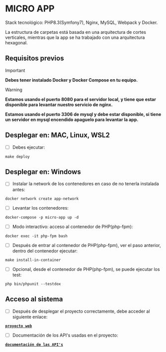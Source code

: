 # MICRO APP
Stack tecnológico: PHP8.3(Symfony7), Nginx, MySQL, Webpack y Docker.

La estructura de carpetas está basada en una arquitectura de cortes verticales, mientras que la app se ha trabajado con una arquitectura hexagonal.

## Requisitos previos
> [!IMPORTANT]
> **Debes tener instalado Docker y Docker Compose en tu equipo.**

> [!WARNING]
> **Estamos usando el puerto 8080 para el servidor local, y tiene que estar disponible para levantar nuestro servicio de nginx.**
> 
> **Estamos usando el puerto 3306 de mysql y debe estar disponible, si tiene un servidor en mysql encendido apaguelo para levantar la app.**


## Desplegar en: MAC, Linux, WSL2

- [ ] Debes ejecutar:

```shell
make deploy
```

## Desplegar en: Windows

- [ ] Instalar la network de los contenedores en caso de no tenerla instalada antes:

```shell
docker network create app-network
```

- [ ] Levantar los contenedores:

```shell
docker-compose -p micro-app up -d
```

- [ ] Modo interactivo: acceso al contenedor de PHP(php-fpm):

```shell
docker exec -it php-fpm bash 
```

- [ ] Después de entrar al contenedor de PHP(php-fpm), ver el paso anterior, dentro del contenedor ejecutar:

```shell
make install-in-container
```

- [ ] Opcional, desde el contenedor de PHP(php-fpm), se puede ejecutar los test:

```shell
php bin/phpunit --testdox
```

## Acceso al sistema

- [ ] Después de desplegar el proyecto correctamente, debe acceder al siguiente enlace:

[**`proyecto web`**](http://localhost:8080/trips)

- [ ] Documentación de los API's usadas en el proyecto:

[**`documentación de las API's`**](http://localhost:8080/api/doc)
